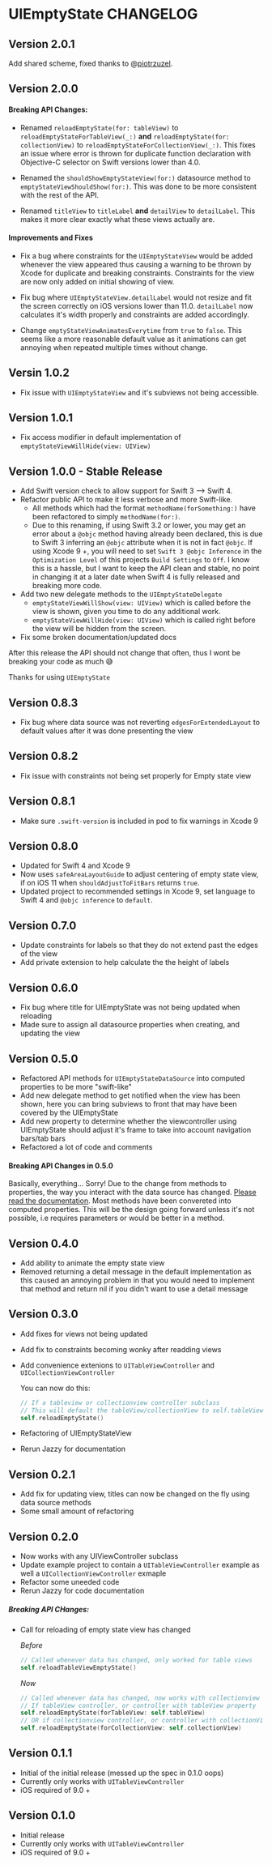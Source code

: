 # UIEmptyState CHANGELOG

## Version 2.0.1

Add shared scheme, fixed thanks to @[piotrzuzel](https://github.com/piotrzuzel).

## Version 2.0.0

#### Breaking API Changes:

- Renamed `reloadEmptyState(for: tableView)` to `reloadEmptyStateForTableView(_:)` __and__ `reloadEmptyState(for: collectionView)` to `reloadEmptyStateForCollectionView(_:)`. This fixes an issue where error is thrown for duplicate function declaration with Objective-C selector on Swift versions lower than 4.0.


- Renamed the `shouldShowEmptyStateView(for:)` datasource method to `emptyStateViewShouldShow(for:)`. This was done to be more consistent with the rest of the API.


- Renamed `titleView` to `titleLabel` __and__ `detailView` to `detailLabel`. This makes it more clear exactly what these views actually are.

#### Improvements and Fixes

- Fix a bug where constraints for the `UIEmptyStateView` would be added whenever the view appeared thus causing a warning to be thrown by Xcode for duplicate and breaking constraints. Constraints for the view are now only added on initial showing of view.

- Fix bug where `UIEmptyStateView.detailLabel` would not resize and fit the screen correctly on iOS versions lower than 11.0. `detailLabel` now calculates it's width properly and constraints are added accordingly.

- Change `emptyStateViewAnimatesEverytime` from `true` to `false`. This seems like a more reasonable default value as it animations can get annoying when repeated multiple times without change.

## Versin 1.0.2

- Fix issue with `UIEmptyStateView` and it's subviews not being accessible.

## Version 1.0.1

- Fix access modifier in default implementation of `emptyStateViewWillHide(view: UIView)`

## Version 1.0.0 - Stable Release

- Add Swift version check to allow support for Swift 3 --> Swift 4.
- Refactor public API to make it less verbose and more Swift-like.
	* All methods which had the format `methodName(forSomething:)` have been refactored to simply `methodName(for:)`. 
	* Due to this renaming, if using Swift 3.2 or lower, you may get an error 
about a `@objc` method having already been declared, this is due to Swift 3 inferring an `@objc` attribute when it is not in fact `@objc`. If using Xcode 9 +, you will need to set `Swift 3 @objc Inference` in the `Optimization Level` of this projects `Build Settings` to `Off`. I know this is a hassle, but I want to keep the API clean and stable, no point in changing it at a later date when Swift 4 is fully released and breaking more code.
- Add two new delegate methods to the `UIEmptyStateDelegate`
	* `emptyStateViewWillShow(view: UIView)` which is called before the view is shown, given you time to do any additional work.
	* `emptyStateViewWillHide(view: UIView)` which is called right before the view will be hidden from the screen.
- Fix some broken documentation/updated docs

After this release the API should not change that often, thus I wont be breaking your code as much 😅

Thanks for using `UIEmptyState`


## Version 0.8.3

- Fix bug where data source was not reverting `edgesForExtendedLayout` to default values after it was done presenting the view

## Version 0.8.2

- Fix issue with constraints not being set properly for Empty state view

## Version 0.8.1

- Make sure `.swift-version` is included in pod to fix warnings in Xcode 9

## Version 0.8.0

- Updated for Swift 4 and Xcode 9
- Now uses `safeAreaLayoutGuide` to adjust centering of empty state view, if on iOS 11 when `shouldAdjustToFitBars` returns `true`.
- Updated project to recommended settings in Xcode 9, set language to Swift 4 and `@objc inference` to `default`.

## Version 0.7.0

- Update constraints for labels so that they do not extend past the edges of the view
- Add private extension to help calculate the the height of labels

## Version 0.6.0

- Fix bug where title for UIEmptyState was not being updated when reloading
- Made sure to assign all datasource properties when creating, and updating the view


## Version 0.5.0

- Refactored API methods for `UIEmptyStateDataSource` into computed properties to be more "swift-like"
- Add new delegate method to get notified when the view has been shown, here you can bring subviews to front that may have been covered by the UIEmptyState
- Add new property to determine whether the viewcontroller using UIEmptyState should adjust it's frame to take into account navigation bars/tab bars
- Refactored a lot of code and comments

#### Breaking API Changes in 0.5.0

Basically, everything... Sorry!
Due to the change from methods to properties, the way you interact with the data source has changed. [Please read the documentation](https://htmlpreview.github.io/?https://raw.githubusercontent.com/luispadron/UIEmptyState/master/docs/Protocols/UIEmptyStateDataSource.html). Most methods have been convereted into computed properties. This will be the design going forward unless it's not possible, i.e requires parameters or would be better in a method.

## Version 0.4.0

- Add ability to animate the empty state view
- Removed returning a detail message in the default implementation as this caused an annoying problem in that you would need to implement that method and return nil if you didn't want to use a detail message

## Version 0.3.0

- Add fixes for views not being updated
- Add fix to constraints becoming wonky after readding views
- Add convenience extenions to `UITableViewController` and `UICollectionViewController`
	
	You can now do this:
	
	```swift 
	// If a tableview or collectionview controller subclass
	// This will default the tableView/collectionView to self.tableView/collectionView
	self.reloadEmptyState()
	```
- Refactoring of UIEmptyStateView
- Rerun Jazzy for documentation

## Version 0.2.1

- Add fix for updating view, titles can now be changed on the fly using data source methods
- Some small amount of refactoring

## Version 0.2.0

- Now works with any UIViewController subclass
- Update example project to contain a `UITableViewController` example as well a `UICollectionViewController` exmaple
- Refactor some uneeded code
- Rerun Jazzy for code documentation

##### Breaking API CHanges:

- Call for reloading of empty state view has changed

	_Before_
	
	```swift
	// Called whenever data has changed, only worked for table views
	self.reloadTableViewEmptyState() 
	```
	
	_Now_
	
	```swift
	// Called whenever data has changed, now works with collectionview or tableview
	// If tableView controller, or controller with tableView property
	self.reloadEmptyState(forTableView: self.tableView) 
	// OR if collectionview controller, or controller with collectionView property
	self.reloadEmptyState(forCollectionView: self.collectionView)
	```

## Version 0.1.1

- Initial of the initial release (messed up the spec in 0.1.0 oops)
- Currently only works with `UITableViewController`
- iOS required of 9.0 +

## Version 0.1.0

- Initial release
- Currently only works with `UITableViewController`
- iOS required of 9.0 +
